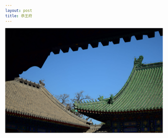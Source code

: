 ```yaml
---
layout: post
title: 恭王府
---
```


<img src="https://github.com/comacros/comacros.github.io/raw/master/images/2016-03-29-恭王府.JPG" alt="恭王府" onclick="javascript:enlarge(this)" class="toEnlarge" >